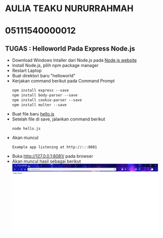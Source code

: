 # AULIA TEAKU NURURRAHMAH
# 05111540000012

## TUGAS : Helloworld Pada Express Node.js

- Download Windows Intaller dari Node.js pada [Node.js website](https://nodejs.org/en/)
- Install Node.js, pilih npm package manager
- Restart Laptop
- Buat direktori baru "helloworld"
- Kerjakan command berikut pada Command Prompt
  ```
  npm install express --save
  npm install body-parser --save
  npm install cookie-parser --save
  npm install multer --save
  ```
- Buat file baru [hello.js](hello.js)
- Setelah file di save, jalankan command berikut
  ```
  node hello.js
  ```
- Akan muncul 
  ```
  Example app listening at http://:::8081
  ```
- Buka http://127.0.0.1:8081/ pada browser
- Akan muncul hasil sebagai berikut
![1](result.PNG)
      
